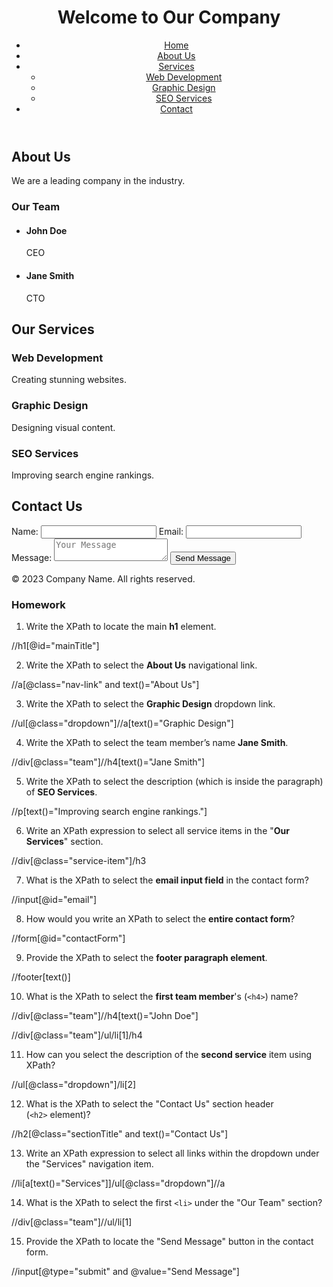 <!DOCTYPE html>
<html lang="en">
<head>
    <meta charset="UTF-8">
    <meta name="viewport" content="width=device-width, initial-scale=1.0">
    <title>Nested Complex HTML Document</title>
</head>
<body>
    <header>
        <h1 id="mainTitle">Welcome to Our Company</h1>
        <nav>
            <ul>
                <li><a href="#home" class="nav-link">Home</a></li>
                <li><a href="#about" class="nav-link">About Us</a></li>
                <li>
                    <a href="#services" class="nav-link">Services</a>
                    <ul class="dropdown">
                        <li><a href="#webdev">Web Development</a></li>
                        <li><a href="#graphicdesign">Graphic Design</a></li>
                        <li><a href="#seo">SEO Services</a></li>
                    </ul>
                </li>
                <li><a href="#contact" class="nav-link">Contact</a></li>
            </ul>
        </nav>
    </header>
    <main>
        <section id="about">
            <h2 class="sectionTitle">About Us</h2>
            <div class="content">
                <p>We are a leading company in the industry.</p>
                <div class="team">
                    <h3>Our Team</h3>
                    <ul>
                        <li>
                            <h4>John Doe</h4>
                            <p>CEO</p>
                        </li>
                        <li>
                            <h4>Jane Smith</h4>
                            <p>CTO</p>
                        </li>
                    </ul>
                </div>
            </div>
        </section>
        <section id="services">
            <h2 class="sectionTitle">Our Services</h2>
            <div class="service-list">
                <div class="service-item">
                    <h3>Web Development</h3>
                    <p>Creating stunning websites.</p>
                </div>
                <div class="service-item">
                    <h3>Graphic Design</h3>
                    <p>Designing visual content.</p>
                </div>
                <div class="service-item">
                    <h3>SEO Services</h3>
                    <p>Improving search engine rankings.</p>
                </div>
            </div>
        </section>
        <section id="contact">
            <h2 class="sectionTitle">Contact Us</h2>
            <form id="contactForm">
                <label for="name">Name:</label>
                <input type="text" id="name" required>
                <label for="email">Email:</label>
                <input type="email" id="email" required>
                <label for="message">Message:</label>
                <textarea id="message" placeholder="Your Message"></textarea>
                <input type="submit" value="Send Message">
            </form>
        </section>
    </main>
    <footer>
        <p>&copy; 2023 Company Name. All rights reserved.</p>
    </footer>
</body>
</html>

### **Homework**

1. Write the XPath to locate the main **h1** element.

//h1[@id="mainTitle"] 

2. Write the XPath to select the **About Us** navigational link.

//a[@class="nav-link" and text()="About Us"]

3. Write the XPath to select the **Graphic Design** dropdown link.

//ul[@class="dropdown"]//a[text()="Graphic Design"]

4. Write the XPath to select the team member’s name **Jane Smith**.

//div[@class="team"]//h4[text()="Jane Smith"]

5. Write the XPath to select the description (which is inside the paragraph) of **SEO Services**. 

//p[text()="Improving search engine rankings."]

6. Write an XPath expression to select all service items in the "**Our Services**" section.

//div[@class="service-item"]/h3

7. What is the XPath to select the **email input field** in the contact form?

//input[@id="email"]

8. How would you write an XPath to select the **entire contact form**?

//form[@id="contactForm"]

9. Provide the XPath to select the **footer paragraph element**.

//footer[text()]

10. What is the XPath to select the **first team member**'s (`<h4>`) name?

//div[@class="team"]//h4[text()="John Doe"]

//div[@class="team"]/ul/li[1]/h4

11. How can you select the description of the **second service** item using XPath?

//ul[@class="dropdown"]/li[2]

12. What is the XPath to select the "Contact Us" section header (`<h2>` element)?

//h2[@class="sectionTitle" and text()="Contact Us"]

13. Write an XPath expression to select all links within the dropdown under the "Services" navigation item.

//li[a[text()="Services"]]/ul[@class="dropdown"]//a

14. What is the XPath to select the first `<li>` under the "Our Team" section?

//div[@class="team"]//ul/li[1]

15. Provide the XPath to locate the "Send Message" button in the contact form.

//input[@type="submit" and @value="Send Message"]

